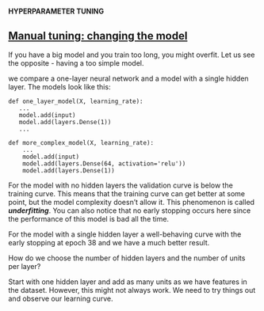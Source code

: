 #### HYPERPARAMETER TUNING
## [Manual tuning: changing the model](https://www.codecademy.com/paths/build-deep-learning-models-with-tensorflow/tracks/dlsp-getting-started-with-tensorflow/modules/dlsp-implementing-neural-networks/lessons/hyperparameter-tuning-neural/exercises/tuning-changing-model)

If you have a big model and you train too long, you might overfit. Let us see the opposite - having a too simple model.

we compare a one-layer neural network and a model with a single hidden layer. The models look like this:
```
def one_layer_model(X, learning_rate):
   ...
   model.add(input) 
   model.add(layers.Dense(1))
   ...
```
```
def more_complex_model(X, learning_rate):
    ...
    model.add(input)
    model.add(layers.Dense(64, activation='relu'))
    model.add(layers.Dense(1))
```

For the model with no hidden layers the validation curve is below the training curve.
This means that the training curve can get better at some point, but the model complexity doesn’t allow it. 
This phenomenon is called ***underfitting***.
You can also notice that no early stopping occurs here since the performance of this model is bad all the time.

For the model with a single hidden layer a well-behaving curve with the early stopping at epoch 38 and we have a much better result. 

How do we choose the number of hidden layers and the number of units per layer?

Start with one hidden layer and add as many units as we have features in the dataset. 
However, this might not always work. 
We need to try things out and observe our learning curve.

